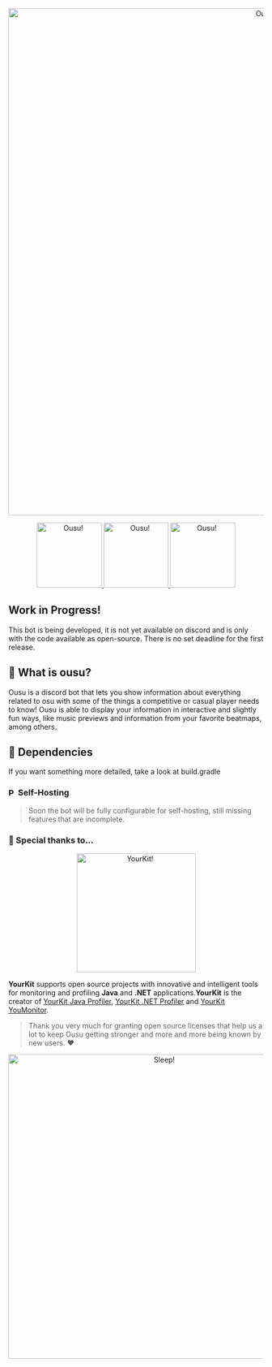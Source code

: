 <p align="center">
<img src="https://i.imgur.com/ugWuqRl.png" alt="Ousu!" width="1000"/>
</p>
<p align="center">
 <a href= "https://top.gg/bot/701825726449582192">
     <img src="https://top.gg/api/widget/status/701825726449582192.svg" alt="Ousu!" width="128"/>
 </a>
  <a href= "https://top.gg/bot/701825726449582192">
     <img src="https://top.gg/api/widget/owner/701825726449582192.svg" alt="Ousu!" width="128"/>
 </a>
  <a href= "https://top.gg/bot/701825726449582192">
     <img src="https://top.gg/api/widget/servers/701825726449582192.svg" alt="Ousu!" width="128"/>
 </a>
</p>

## Work in Progress!
This bot is being developed, it is not yet available on discord and is only with the code available as open-source. There is no set deadline for the first release.

## :scroll: What is ousu?
Ousu is a discord bot that lets you show information about everything related to osu with some of the things a competitive or casual player needs to know! Ousu is able to display your information in interactive and slightly fun ways, like music previews and information from your favorite beatmaps, among others.


## :jigsaw: Dependencies
If you want something more detailed, take a look at build.gradle


### <img src="https://i.imgur.com/Lnq89ST.png" alt="Pippi" width="15"/> Self-Hosting
> Soon the bot will be fully configurable for self-hosting, still missing features that are incomplete.

### :dizzy: Special thanks to...
<p align = "center">
<img src="https://www.yourkit.com/images/yklogo.png" alt="YourKit!" width="235"/>

**YourKit** supports open source projects with innovative and intelligent tools for monitoring and profiling **Java** and **.NET** applications.**YourKit** is the creator of [YourKit Java Profiler](https://www.yourkit.com/java/profiler/), [YourKit .NET Profiler](https://www.yourkit.com/.net/profiler/) and [YourKit YouMonitor](https://www.yourkit.com/youmonitor/). 
> Thank you very much for granting open source licenses that help us a lot to keep Ousu getting stronger and more and more being known by new users. :heart:

</p>
<p align="center">
<img src="https://i.imgur.com/f71LNDe.png" alt="Sleep!" width="600"/>
</p>
